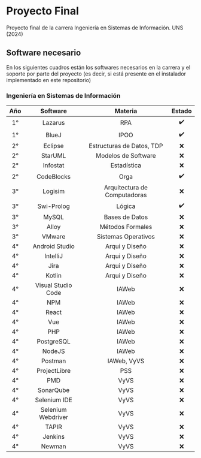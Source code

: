 # Proyecto Final
Proyecto final de la carrera Ingeniería en Sistemas de Información. UNS (2024)

## Software necesario
En los siguientes cuadros están los softwares necesarios en la carrera y el soporte por parte del proyecto (es decir, si está presente en el instalador implementado en este repositorio)

### Ingeniería en Sistemas de Información
| Año | Software | Materia | Estado |
| :---: | :--------: | :-------: | :------: |
| 1° | Lazarus | RPA | ✔️|
| 1° | BlueJ | IPOO | ✔️ |
| 2° | Eclipse | Estructuras de Datos, TDP | ❌ |
| 2° | StarUML | Modelos de Software | ❌ |
| 2° | Infostat | Estadística | ❌ |
| 2° | CodeBlocks | Orga | ✔️ |
| 3° | Logisim | Arquitectura de Computadoras | ❌ |
| 3° | Swi-Prolog | Lógica | ✔️ |
| 3° | MySQL | Bases de Datos | ❌ |
| 3° | Alloy | Métodos Formales | ❌ |
| 3° | VMware | Sistemas Operativos | ❌ |
| 4° | Android Studio | Arqui y Diseño | ❌ |
| 4° | IntelliJ | Arqui y Diseño | ❌ |
| 4° | Jira | Arqui y Diseño | ❌ |
| 4° | Kotlin | Arqui y Diseño | ❌ |
| 4° | Visual Studio Code | IAWeb | ❌ |
| 4° | NPM | IAWeb | ❌ |
| 4° | React | IAWeb | ❌ |
| 4° | Vue | IAWeb | ❌ |
| 4° | PHP | IAWeb | ❌ |
| 4° | PostgreSQL | IAWeb | ❌ |
| 4° | NodeJS | IAWeb | ❌ |
| 4° | Postman | IAWeb, VyVS | ❌ |
| 4° | ProjectLibre | PSS | ❌ |
| 4° | PMD | VyVS | ❌ |
| 4° | SonarQube | VyVS | ❌ |
| 4° | Selenium IDE | VyVS | ❌ |
| 4° | Selenium Webdriver | VyVS | ❌ |
| 4° | TAPIR | VyVS | ❌ |
| 4° | Jenkins | VyVS | ❌ |
| 4° | Newman | VyVS | ❌ |
